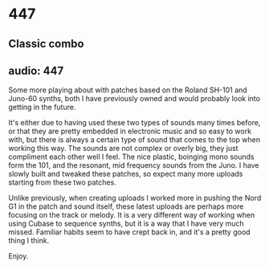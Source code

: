 # 447
## Classic combo
audio: 447
---

Some more playing about with patches based on the Roland SH-101 and Juno-60 synths, both I have previously owned and would probably look into getting in the future.

It's either due to having used these two types of sounds many times before, or that they are pretty embedded in electronic music and so easy to work with, but there is always a certain type of sound that comes to the top when working this way. The sounds are not complex or overly big, they just compliment each other well I feel. The nice plastic, boinging mono sounds form the 101, and the resonant, mid frequency sounds from the Juno. I have slowly built and tweaked these patches, so expect many more uploads starting from these two patches. 

Unlike previously, when creating uploads I worked more in pushing the Nord G1 in the patch and sound itself, these latest uploads are perhaps more focusing on the track or melody. It is a very different way of working when using Cubase to sequence synths, but it is a way that I have very much missed. Familiar habits seem to have crept back in, and it's a pretty good thing I think.

Enjoy.